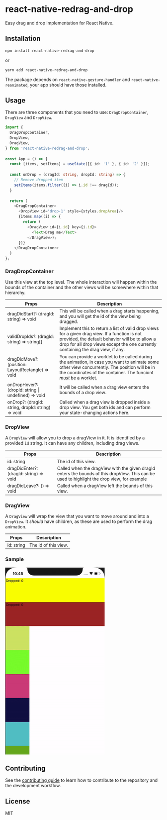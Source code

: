 # react-native-redrag-and-drop

Easy drag and drop implementation for React Native.

## Installation

```sh
npm install react-native-redrag-and-drop
```

or

```sh
yarn add react-native-redrag-and-drop
```

The package depends on `react-native-gesture-handler` and `react-native-reanimated`, your app should have those installed.

## Usage

There are three components that you need to use: `DragDropContainer`, `DragView` and `DropView`.

```typescript
import {
  DragDropContainer,
  DropView,
  DragView,
} from 'react-native-redrag-and-drop';

const App = () => {
  const [items, setItems] = useState([{ id: '1' }, { id: '2' }]);

  const onDrop = (dragId: string, dropId: string) => {
    // Remove dropped item
    setItems(items.filter((i) => i.id !== dragId));
  }

  return (
    <DragDropContainer>
      <DropView id='drop-1' style={styles.dropArea}/>
      {items.map((i) => {
        return (
          <DragView id={i.id} key={i.id}>
            <Text>Drag me</Text>
          </DragView>);
      })}
    </DragDropContainer>
  )
};
```

### DragDropContainer

Use this view at the top level. The whole interaction will happen within the bounds of the container and the other views will be somewhere within that hierarchy.

Props | Description
-------|------
dragDidStart?: (dragId: string) => void | This will be called when a drag starts happening, and you will get the id of the view being dragged.
validDropIds?: (dragId: string) => string[] | Implement this to return a list of valid drop views for a given drag view. If a function is not provided, the default behavior will be to allow a drop for all drop views except the one currently containing the drag view, if any.
dragDidMove?: (position: LayoutRectangle) => void | You can provide a worklet to be called during the animation, in case you want to animate some other view concurrently. The position will be in the coordinates of the container. The funciont _must_ be a worklet.
onDropHover?: (dropId: string \| undefined) => void | It will be called when a drag view enters the bounds of a drop view.
onDrop?: (dragId: string, dropId: string) => void | Called when a drag view is dropped inside a drop view. You get both ids and can perform your state-changing actions here.

### DropView

A `DropView` will allow you to drop a dragView in it. It is identified by a provided `id` string. It can have any children, including drag views.

Props | Description
-------|--------
id: string | The id of this view.
dragDidEnter?: (dragId: string) => void | Called when the dragView with the given dragId enters the bounds of this dropView. This can be used to highlight the drop view, for example
dragDidLeave?: () => void | Called when a dragView left the bounds of this view.

### DragView

A `DragView` will wrap the view that you want to move around and into a `DropView`. It _should_ have children, as these are used to perform the drag animation.

Props | Description
--------|--------
id: string | The id of this view.

### Sample

![](https://github.com/mentrena/react-native-redrag-and-drop/blob/main/redragdrop.gif)

## Contributing

See the [contributing guide](CONTRIBUTING.md) to learn how to contribute to the repository and the development workflow.

## License

MIT
